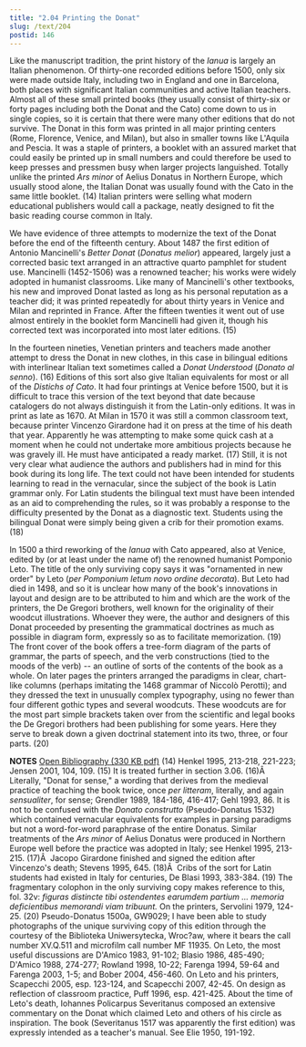 ```yaml
---
title: "2.04 Printing the Donat"
slug: /text/204
postid: 146
---
```

Like the manuscript tradition, the print history of the <em>Ianua</em> is largely an Italian phenomenon. Of thirty-one recorded editions before 1500, only six were made outside Italy, including two in England and one in Barcelona, both places with significant Italian communities and active Italian teachers. Almost all of these small printed books (they usually consist of thirty-six or forty pages including both the Donat and the Cato) come down to us in single copies, so it is certain that there were many other editions that do not survive. The Donat in this form was printed in all major printing centers (Rome, Florence, Venice, and Milan), but also in smaller towns like L'Aquila and Pescia. It was a staple of printers, a booklet with an assured market that could easily be printed up in small numbers and could therefore be used to keep presses and pressmen busy when larger projects languished. Totally unlike the printed <em>Ars minor</em> of Aelius Donatus in Northern Europe, which usually stood alone, the Italian Donat was usually found with the Cato in the same little booklet. (14) Italian printers were selling what modern educational publishers would call a package, neatly designed to fit the basic reading course common in Italy.

We have evidence of three attempts to modernize the text of the Donat before the end of the fifteenth century. About 1487 the first edition of Antonio Mancinelli's <em>Better Donat</em> (<em>Donatus melior</em>) appeared, largely just a corrected basic text arranged in an attractive quarto pamphlet for student use. Mancinelli (1452-1506) was a renowned teacher; his works were widely adopted in humanist classrooms. Like many of Mancinelli's other textbooks, his new and improved Donat lasted as long as his personal reputation as a teacher did; it was printed repeatedly for about thirty years in Venice and Milan and reprinted in France. After the fifteen twenties it went out of use almost entirely in the booklet form Mancinelli had given it, though his corrected text was incorporated into most later editions. (15)

In the fourteen nineties, Venetian printers and teachers made another attempt to dress the Donat in new clothes, in this case in bilingual editions with interlinear Italian text sometimes called a <em>Donat Understood </em>(<em>Donato al senno</em>). (16) Editions of this sort also give Italian equivalents for most or all of the <em>Distichs of Cato</em>. It had four printings at Venice before 1500, but it is difficult to trace this version of the text beyond that date because catalogers do not always distinguish it from the Latin-only editions. It was in print as late as 1670. At Milan in 1570 it was still a common classroom text, because printer Vincenzo Girardone had it on press at the time of his death that year. Apparently he was attempting to make some quick cash at a moment when he could not undertake more ambitious projects because he was gravely ill. He must have anticipated a ready market. (17) Still, it is not very clear what audience the authors and publishers had in mind for this book during its long life. The text could not have been intended for students learning to read in the vernacular, since the subject of the book is Latin grammar only. For Latin students the bilingual text must have been intended as an aid to comprehending the rules, so it was probably a response to the difficulty presented by the Donat as a diagnostic text. Students using the bilingual Donat were simply being given a crib for their promotion exams. (18)

In 1500 a third reworking of the <em>Ianua</em> with Cato appeared, also at Venice, edited by (or at least under the name of) the renowned humanist Pomponio Leto. The title of the only surviving copy says it was "ornamented in new order" by Leto (<em>per Pomponium letum novo ordine decorata</em>). But Leto had died in 1498, and so it is unclear how many of the book's innovations in layout and design are to be attributed to him and which are the work of the printers, the De Gregori brothers, well known for the originality of their woodcut illustrations. Whoever they were, the author and designers of this Donat proceeded by presenting the grammatical doctrines as much as possible in diagram form, expressly so as to facilitate memorization. (19) The front cover of the book offers a tree-form diagram of the parts of grammar, the parts of speech, and the verb constructions (tied to the moods of the verb) -- an outline of sorts of the contents of the book as a whole. On later pages the printers arranged the paradigms in clear, chart-like columns (perhaps imitating the 1468 grammar of Niccolò Perotti); and they dressed the text in unusually complex typography, using no fewer than four different gothic types and several woodcuts. These woodcuts are for the most part simple brackets taken over from the scientific and legal books the De Gregori brothers had been publishing for some years. Here they serve to break down a given doctrinal statement into its two, three, or four parts. (20)

<strong>NOTES</strong>
<a href="http://www.humanismforsale.org/bibliography.pdf" target="new">Open Bibliography (330 KB pdf)</a>
(14) Henkel 1995, 213-218, 221-223; Jensen 2001, 104, 109.
(15) It is treated further in section 3.06.
(16)Â  Literally, "Donat for sense," a wording that derives from the medieval practice of teaching the book twice, once <em>per litteram</em>, literally, and again <em>sensualiter</em>, for sense; Grendler 1989, 184-186, 416-417; Gehl 1993, 86. It is not to be confused with the <em>Donato construtto</em> (Pseudo-Donatus 1532) which contained vernacular equivalents for examples in parsing paradigms but not a word-for-word paraphrase of the entire Donatus. Similar treatments of the <em>Ars minor</em> of Aelius Donatus were produced in Northern Europe well before the practice was adopted in Italy; see Henkel 1995, 213-215.
(17)Â  Jacopo Girardone finished and signed the edition after Vincenzo's death; Stevens 1995, 645.
(18)Â  Cribs of the sort for Latin students had existed in Italy for centuries, De Blasi 1993, 383-384.
(19) The fragmentary colophon in the only surviving copy makes reference to this, fol. 32v: <em>figuras distincte tibi ostendentes earumdem partium ... memoria deficientibus memorandi viam tribuunt.</em> On the printers, Servolini 1979, 124-25.
(20) Pseudo-Donatus 1500a, GW9029; I have been able to study photographs of the unique surviving copy of this edition through the courtesy of the Biblioteka Uniwersytecka, Wroc?aw, where it bears the call number XV.Q.511 and microfilm call number MF 11935. On Leto, the most useful discussions are D'Amico 1983, 91-102; Blasio 1986, 485-490; D'Amico 1988, 274-277; Rowland 1998, 10-22; Farenga 1994, 59-64 and Farenga 2003, 1-5; and Bober 2004, 456-460. On Leto and his printers, Scapecchi 2005, esp. 123-124, and Scapecchi 2007, 42-45. On design as reflection of classroom practice, Puff 1996, esp. 421-425. About the time of Leto's death, Iohannes Policarpus Severitanus composed an extensive commentary on the Donat which claimed Leto and others of his circle as inspiration. The book (Severitanus 1517 was apparently the first edition) was expressly intended as a teacher's manual. See Elie 1950, 191-192.
